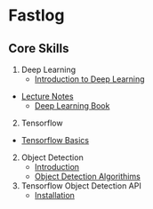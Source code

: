 # Fastlog

## Core Skills

1. Deep Learning
	- [Introduction to Deep Learning](https://www.youtube.com/watch?v=ax8LxRZCORU)
  - [Lecture Notes](https://github.com/roatienza/Deep-Learning-Experiments)
	- [Deep Learning Book](https://deeplearningbook.org)
2. Tensorflow
  - [Tensorflow Basics](https://docs.google.com/presentation/d/12raBE8-ZFjHn8MJUeWAJVpp_I7UqZpuAo8rlEpVo8-M/edit#slide=id.p)
2. Object Detection
	- [Introduction](https://www.youtube.com/watch?v=UqYde-LULfs)
	- [Object Detection Algorithims](https://www.youtube.com/watch?v=1i0zu9jHN6U)
3. Tensorflow Object Detection API
	- [Installation](https://github.com/tensorflow/models/tree/master/research/object_detection)
  
